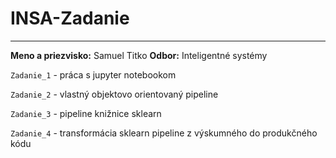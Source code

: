# INSA-Zadanie

---

**Meno a priezvisko:** Samuel Titko
**Odbor:** Inteligentné systémy

`Zadanie_1` - práca s jupyter notebookom

`Zadanie_2` - vlastný objektovo orientovaný pipeline

`Zadanie_3` - pipeline knižnice sklearn

`Zadanie_4` - transformácia sklearn pipeline z výskumného do produkčného kódu
